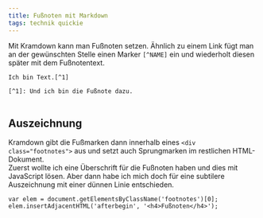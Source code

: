 ```yaml
---
title: Fußnoten mit Markdown
tags: technik quickie
---
```

Mit Kramdown kann man Fußnoten setzen. Ähnlich zu einem Link fügt man an der gewünschten Stelle einen Marker `[^NAME]` ein und wiederholt diesen später mit dem Fußnotentext.

<pre>
<code class="markdown">Ich bin Text.[^1]

[^1]: Und ich bin die Fußnote dazu.
</code>
</pre>

## Auszeichnung
Kramdown gibt die Fußmarken dann innerhalb eines `<div class="footnotes">` aus und setzt auch Sprungmarken im restlichen HTML-Dokument.   
Zuerst wollte ich eine Überschrift für die Fußnoten haben und dies mit JavaScript lösen.
Aber dann habe ich mich doch für eine subtilere Auszeichnung mit einer dünnen Linie entschieden. 

<pre>
<code class="javascript">var elem = document.getElementsByClassName('footnotes')[0];
elem.insertAdjacentHTML('afterbegin', '&lt;h4&gt;Fußnoten&lt;/h4&gt;');</code>
</pre>

